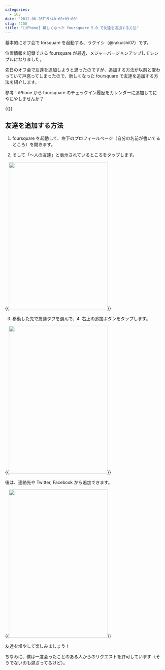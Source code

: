 ```yaml
---
categories:
  - iOS
date: "2012-06-26T15:40:00+09:00"
slug: 4158
title: "[iPhone] 新しくなった foursquare 5.0 で友達を追加する方法"
---
```


基本的にオフ会で forsquare を起動する、ラクイシ（@rakuishi07）です。

位置情報を記録できる foursquare が最近、メジャーバージョンアップしてシンプルになりました。

先日のオフ会で友達を追加しようと思ったのですが、追加する方法が以前と変わっていて戸惑ってしまったので、新しくなった foursquare で友達を追加する方法を紹介します。

参考：iPhone から foursquare のチェックイン履歴をカレンダーに追加してにやにやしませんか？

{{<app id="306934924" title="foursquare 5.0（無料）" src="http://a2.mzstatic.com/us/r1000/062/Purple/v4/a3/57/3a/a3573a7a-f954-cd0c-bc9a-4298fbfa552a/mza_5426978432034359667.100x100-75.png">}}

## 友達を追加する方法

1. foursquare を起動して、左下のプロフィールページ（自分の名前が書いてるところ）を開きます。

2. そして「〜人の友達」と表示されているところをタップします。

{{<img alt="" src="/images/2012/06/4158_1.png" width="320" height="480">}}

3. 移動した先で友達タブを選んで、4. 右上の追加ボタンをタップします。

{{<img alt="" src="/images/2012/06/4158_2.png" width="320" height="480">}}

後は、連絡先や Twitter, Facebook から追加できます。

{{<img alt="" src="/images/2012/06/4158_3.png" width="320" height="480">}}

友達を増やして楽しみましょう！

ちなみに、僕は一度会ったことのある人からのリクエストを許可しています（そうでないのも混ざってるけど）。
